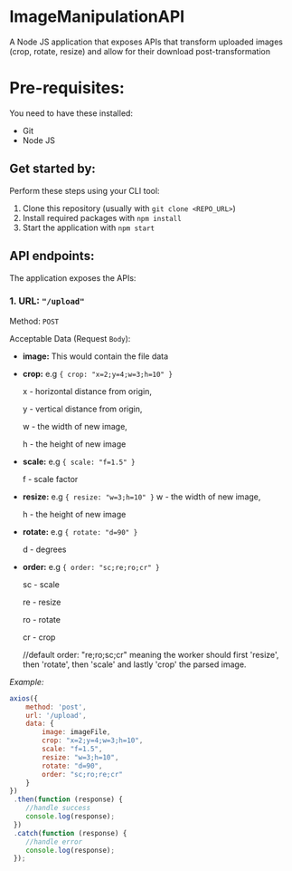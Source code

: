 # ImageManipulationAPI
A Node JS application that exposes APIs that transform uploaded images (crop, rotate, resize) and allow for their download post-transformation

# Pre-requisites:
You need to have these installed:
- Git
- Node JS


## Get started by:
Perform these steps using your CLI tool:
1. Clone this repository (usually with `git clone <REPO_URL>`)
2. Install required packages with `npm install`
3. Start the application with `npm start`


## API endpoints:
The application exposes the APIs:

### 1. URL: `"/upload"`

Method: `POST`

Acceptable Data (Request `Body`):

+ **image:** This would contain the file data
+ **crop:** e.g `{ crop: "x=2;y=4;w=3;h=10" }`

    x - horizontal distance from origin,
    
    y - vertical distance from origin,
    
    w - the width of new image,
    
    h - the height of new image
    
+ **scale:** e.g `{ scale: "f=1.5" }`

    f - scale factor
    
+ **resize:** e.g `{ resize: "w=3;h=10" }`
    w - the width of new image,
    
    h - the height of new image
    
+ **rotate:** e.g `{ rotate: "d=90" }`

    d - degrees
    
+ **order:** e.g `{ order: "sc;re;ro;cr" }`

    sc - scale
    
    re - resize
    
    ro - rotate
    
    cr - crop
    
    //default order: "re;ro;sc;cr" meaning the worker should first 'resize', then 'rotate', then 'scale' and lastly 'crop' the parsed image.

*Example:*
```javascript
axios({
    method: 'post',
    url: '/upload',
    data: {
        image: imageFile,
        crop: "x=2;y=4;w=3;h=10",
        scale: "f=1.5",
        resize: "w=3;h=10",
        rotate: "d=90",
        order: "sc;ro;re;cr"
    }
})
 .then(function (response) {
    //handle success
    console.log(response);
 })
 .catch(function (response) {
    //handle error
    console.log(response);
 });
```
